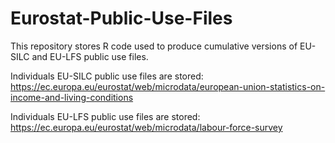 # Eurostat-Public-Use-Files

This repository stores R code used to produce cumulative versions of EU-SILC and EU-LFS public use files.

Individuals EU-SILC public use files are stored: https://ec.europa.eu/eurostat/web/microdata/european-union-statistics-on-income-and-living-conditions

Individuals EU-LFS public use files are stored: https://ec.europa.eu/eurostat/web/microdata/labour-force-survey

